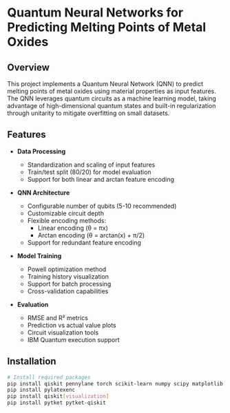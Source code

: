 # Quantum Neural Networks for Predicting Melting Points of Metal Oxides

## Overview
This project implements a Quantum Neural Network (QNN) to predict melting points of metal oxides using material properties as input features. The QNN leverages quantum circuits as a machine learning model, taking advantage of high-dimensional quantum states and built-in regularization through unitarity to mitigate overfitting on small datasets.

## Features
- **Data Processing**
  - Standardization and scaling of input features
  - Train/test split (80/20) for model evaluation
  - Support for both linear and arctan feature encoding

- **QNN Architecture** 
  - Configurable number of qubits (5-10 recommended)
  - Customizable circuit depth
  - Flexible encoding methods:
    - Linear encoding (θ = πx)
    - Arctan encoding (θ = arctan(x) + π/2)
  - Support for redundant feature encoding

- **Model Training**
  - Powell optimization method
  - Training history visualization
  - Support for batch processing
  - Cross-validation capabilities

- **Evaluation**
  - RMSE and R² metrics
  - Prediction vs actual value plots
  - Circuit visualization tools
  - IBM Quantum execution support

## Installation

```bash
# Install required packages
pip install qiskit pennylane torch scikit-learn numpy scipy matplotlib seaborn tqdm
pip install pylatexenc
pip install qiskit[visualization]
pip install pytket pytket-qiskit
